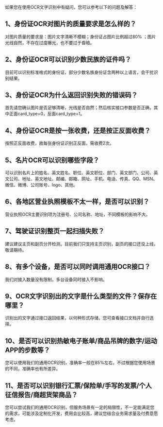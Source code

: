 如果您在使用OCR文字识别中有疑问，您可以参考以下的问题及解答：

## 1、身份证OCR对图片的质量要求是怎么样的？
对图片质量的要求是：图片文字清晰不模糊；身份证占图片比例超过80% ；图片光线自然，不存在过度曝光，也不要过于昏暗。

## 2、身份证OCR可以识别少数民族的证件吗？
目前可以识别标准格式的身份证，部分少数名族身份证含两种以上语言，会干扰识别结果。

## 3、身份证OCR为什么返回识别失败的错误码？
首先请您确认图片是否足够清晰，光线是否自然；然后核实接口参数是否正确，其中正面card_type=0，反面card_type=1。

## 4、身份证OCR是按一张收费，还是按正反面收费？
按照正反面收费，故每张身份证识别正反面，需收费2次。

## 5、名片OCR可以识别哪些字段？
可以识别名片上的姓名、英文姓名、职位、英文职位、部门、英文部门、公司、英文公司、地址、英文地址、邮编、邮箱、网址、手机、电话、传真、QQ、MSN、微信、微博、公司账号、logo、其他。

## 6、各地区营业执照模板不太一样，是否可以识别？
营业执照OCR主要识别项为注册号、公司名称、地址，不同模板的影响不大。

## 7、驾驶证识别整页一起扫描失败？
建议建议主页和副页分开检测。目前我们只支持主页识别，副页的接口还没上线，敬请期待。

## 8、有多个设备，是否可以同时调用通用OCR接口？
我们对接入数量没有限制，多台设备同时接入不影响。

## 9、OCR文字识别出的文字是什么类型的文件？保存在哪里？
识别出的文字通过接口返回结果，以何种形式存储，您可查看接口文档并自行选择。

## 10、是否可以识别热敏电子账单/商品吊牌的数字/运动APP的步数等？
您可以使用我们的通用OCR识别，准确率一般在85%左右，不过根据您使用场景的不同，准确率也有所差异。

## 11、是否可以识别银行汇票/保险单/手写的发票/个人征信报告/商超货架商品？
您可以尝试我们的通用OCR识别，但服务场景有一定的局限性，不一定能满足您的需求，可能涉及定制化开发，费用会比较高，建议您结合业务需求量及付费意愿考虑。
